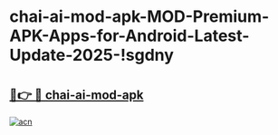 # chai-ai-mod-apk-MOD-Premium-APK-Apps-for-Android-Latest-Update-2025-!sgdny

# <h2><a href="https://o1n4pg.esa.edu.pl?title=chai-ai-mod-apk&ref=sgdny">🔗👉 🔴 chai-ai-mod-apk</a></h2>

[![acn](https://github.com/user-attachments/assets/0f9c940e-d8b0-45ae-aac7-cd30a18b3e1c)](https://o1n4pg.esa.edu.pl?title=chai-ai-mod-apk&ref=sgdny)

